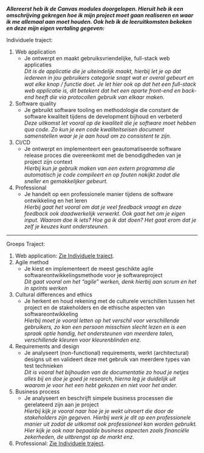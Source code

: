 ***Allereerst heb ik de Canvas modules doorgelopen. Hieruit heb ik een omschrijving gekregen hoe ik mijn project moet gaan realiseren en waar ik me allemaal aan moet houden. Ook heb ik de leeruitkomsten bekeken en deze mijn eigen vertaling gegeven:***

Individuele traject:
1.  Web application
    - Je ontwerpt en maakt gebruiksvriendelijke, full-stack web applicaties  
	*Dit is de applicatie die je uiteindelijk maakt, hierbij let je op dat iedereen in jou gebruikers categorie snapt wat er overal gebeurt en wat elke knop / functie doet. Je let hier ook op dat het een full-stack web applicatie is, dit betekent dat het een aparte front-end en back-end heeft die via protocollen gebruik van elkaar maken.*
2. Software quality
   - Je gebruikt software tooling en methodologie die constant de software kwaliteit tijdens de development bijhoud en verbeterd  
	*Deze uitkomst let vooral op de kwaliteit die je software moet hebben qua code. Zo kun je een code kwaliteitseisen document samenstellen waar je je aan houd om zo consistent te zijn.*
3. CI/CD
   - Je ontwerpt en implementeert een geautomatiseerde software release proces die overeenkomt met de benodigdheden van je project zijn context   
	*Hierbij kun je gebruik maken van een extern programma die automatisch je code compileert en op fouten nakijkt zodat die sneller en gemakkelijker gebeurt.*
4. Professional
   - Je handelt op een professionele manier tijdens de software ontwikkeling en het leren  
	*Hierbij gaat het vooral om dat je veel feedback vraagt en deze feedback ook daadwerkelijk verwerkt. Ook gaat het om je eigen input. Waarom doe ik iets? Hoe ga ik dat doen? Het gaat erom dat je zelf je keuzes kunt ondersteunen.*

---

Groeps Traject:
1. Web application: [Zie Individuele traject](Web-Application).
2. Agile method
   - Je kiest en implementeert de meest geschikte agile softwareontwikkelingsmethode voor je softwareproject  
	*Dit gaat vooral om het “agile” werken, denk hierbij aan scrum en het in sprints werken*
3. Cultural differences and ethics
   - Je herkent en houd rekening met de culturele verschillen tussen het project en de stakeholders en de ethische aspecten van softwareontwikkeling  
	*Hierbij moet je vooral letten op het verschil voor verschillende gebruikers, zo kan een persoon misschien slecht lezen en is een spraak optie handig, het ondersteunen van meerdere talen, verschillende kleuren voor kleurenblinden enz.*
4. Requirements and design
   - Je analyseert (non-functional) requirements, werkt (architectural) designs uit en valideert deze met gebruik van meerdere types van test technieken  
	*Dit is vooral het bijhouden van de documentatie zo houd je netjes alles bij en doe je goed je research, hierna leg je duidelijk uit waarom je voor het een hebt gekozen en niet voor het ander.*
5. Business process
   - Je analyseert en beschrijft simpele business processen die gerelateerd zijn aan je project  
	*Hierbij kijk je vooral naar hoe je je wekt uitvoert die door de stakeholders zijn gegeven. Hierbij werk je dit op een professionele manier uit zodat de uitkomst ook professioneel kan worden gebruikt. Hier kijk je ook naar bepaalde business aspecten zoals financiële zekerheden, de uitbrengst op de markt enz.*
8. Professional: [Zie Individuele traject](Professional).
